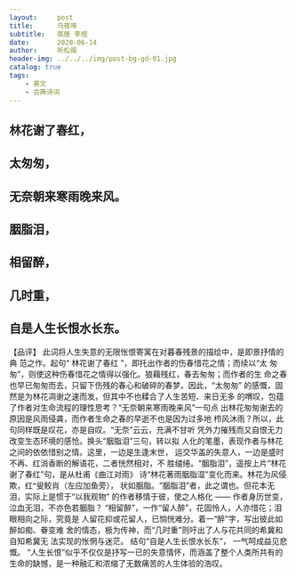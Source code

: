 ```yaml
---
layout:     post
title:      乌夜啼
subtitle:   南唐 李煜
date:       2020-06-14
author:     听松阁
header-img: ../../../img/post-bg-gd-01.jpg
catalog: true
tags:
    - 美文
    - 古典诗词
---
```


## 林花谢了春红，
## 太匆匆， 
## 无奈朝来寒雨晚来风。 

## 胭脂泪，
## 相留醉， 
## 几时重，
## 自是人生长恨水长东。  



【品评】 
此词将人生失意的无限怅恨寄寓在对暮春残景的描绘中，是即景抒情的典 
范之作。起句“ 林花谢了春红 ”，即托出作者的伤春惜花之情；而续以“太 
匆匆”，则使这种伤春惜花之情得以强化。狼藉残红，春去匆匆；而作者的生 
命之春也早已匆匆而去，只留下伤残的春心和破碎的春梦。因此，“太匆匆” 
的感慨，固然是为林花凋谢之速而发，但其中不也糅合了人生苦短、来日无多 
的喟叹，包蕴了作者对生命流程的理性思考？“无奈朝来寒雨晚来风”一句点 
出林花匆匆谢去的原因是风雨侵龚，而作者生命之春的早逝不也是因为过多地 
栉风沐雨？所以，此句同样既是叹花，亦是自叹。“无奈”云云，充满不甘听 
凭外力摧残而又自恨无力改变生态环境的感怆。换头“胭脂泪”三句，转以拟 
人化的笔墨，表现作者与林花之间的依依惜别之情。这里，一边是生逢末世， 
运交华盖的失意人，一边是盛时不再、红消香断的解语花，二者恍然相对，不 
胜缱绻。“胭脂泪”，遥按上片“林花谢了春红”句，是从杜甫《曲江对雨》 
诗“林花著雨胭脂湿”变化而来。林花为风侵欺，红^叟鲛肖（左应加鱼旁）， 
状如胭脂。“胭脂泪”者，此之谓也。但花本无泪，实际上是惯于“以我观物” 
的作者移情于彼，使之人格化 —— 作者身历世变，泣血无泪，不亦色若胭脂？ 
“相留醉”，一作“留人醉”，花固怜人，人亦惜花；泪眼相向之际，究竟是 
人留花抑或花留人，已惝恍难分。着一“醉”字，写出彼此如醉如痴、眷变难 
舍的情态，极为传神，而“几时重”则吁出了人与花共同的希冀和自知希冀无 
法实现的怅惘与迷茫。 结句“自是人生长恨水长东”， 一气呵成益见悲慨。 
“人生长恨”似乎不仅仅是抒写一已的失意情怀，而涵盖了整个人类所共有的 
生命的缺憾，是一种融汇和浓缩了无数痛苦的人生体验的浩叹。 
